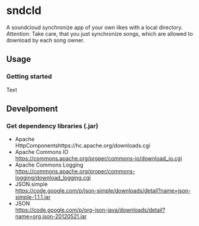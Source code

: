 # sndcld
A soundcloud synchronize app of your own likes with a local directory.
_Attention:_ Take care, that you just synchronize songs, which are allowed to download by each song owner.

## Usage
### Getting started
Text

## Develpoment
### Get dependency libraries (.jar)
* Apache<br />
HttpComponentshttps://hc.apache.org/downloads.cgi
* Apache Commons IO<br />
https://commons.apache.org/proper/commons-io/download_io.cgi
* Apache Commons Logging<br />
https://commons.apache.org/proper/commons-logging/download_logging.cgi
* JSON.simple<br />
https://code.google.com/p/json-simple/downloads/detail?name=json-simple-1.1.1.jar
* JSON<br />
https://code.google.com/p/org-json-java/downloads/detail?name=org.json-20120521.jar

